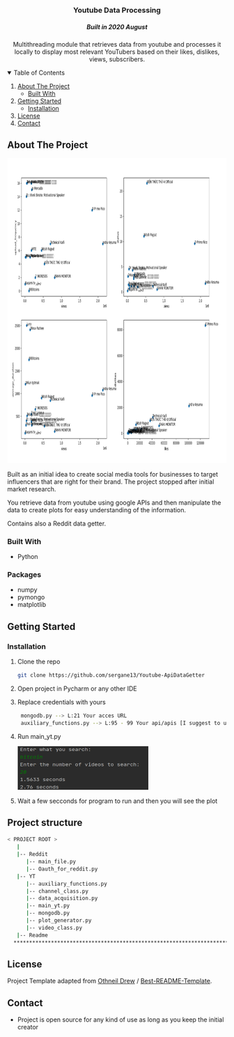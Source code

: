 <!-- PROJECT LOGO -->
<br />
<p align="center"> 
  <h3 align="center">Youtube Data Processing </h3>
  <h5 align="center">Built in 2020 August </h5>

  <p align="center">
    Multithreading module that retrieves data from youtube and processes it locally to display most relevant YouTubers based on their likes, dislikes, views, subscribers.
  </p>
</p>



<!-- TABLE OF CONTENTS -->
<details open="open">
  <summary>Table of Contents</summary>
  <ol>
    <li>
      <a href="#about-the-project">About The Project</a>
      <ul>
        <li><a href="#built-with">Built With</a></li>
      </ul>
    </li>
    <li>
      <a href="#getting-started">Getting Started</a>
      <ul>
        <li><a href="#installation">Installation</a></li>
      </ul>
    </li>
    <li><a href="#license">License</a></li>
    <li><a href="#contact">Contact</a></li>
  </ol>
</details>



<!-- ABOUT THE PROJECT -->
## About The Project

<img src="images/img1.png" alt="Logo" width="900" height="700">

Built as an initial idea to create social media tools for businesses to target influencers that are right for their brand. The project stopped after initial market research.

You retrieve data from youtube using google APIs and then manipulate the data to create plots for easy understanding of the information.

Contains also a Reddit data getter.

### Built With

* Python
<!-- GETTING STARTED -->

### Packages
* numpy
* pymongo
* matplotlib

## Getting Started

### Installation

1. Clone the repo
   ```sh
   git clone https://github.com/sergane13/Youtube-ApiDataGetter
   ```
2. Open project in Pycharm or any other IDE

3. Replace credentials with yours
   ```sh
    mongodb.py --> L:21 Your acces URL
    auxiliary_functions.py --> L:95 - 99 Your api/apis [I suggest to use one api]
   ```

4. Run main_yt.py

    <img src="images/img2.png" alt="Logo" width="300" height="100">

5. Wait a few secconds for program to run and then you will see the plot

<!-- CONTRIBUTING -->
## Project structure

```bash
< PROJECT ROOT >
   |
   |-- Reddit
      |-- main_file.py
      |-- Oauth_for_reddit.py
   |-- YT
      |-- auxiliary_functions.py
      |-- channel_class.py
      |-- data_acquisition.py
      |-- main_yt.py
      |-- mongodb.py
      |-- plot_generator.py
      |-- video_class.py
   |-- Readme                            
  ************************************************************************
```



<!-- LICENSE -->
## License

Project Template adapted from [Othneil Drew](https://github.com/othneildrew) / [Best-README-Template](https://github.com/othneildrew/Best-README-Template).


<!-- MARKDOWN LINKS & IMAGES -->
<!-- https://www.markdownguide.org/basic-syntax/#reference-style-links -->
[product-screenshot]: images/screenshot.png


## Contact
* Project is open source for any kind of use as long as you keep the initial creator
